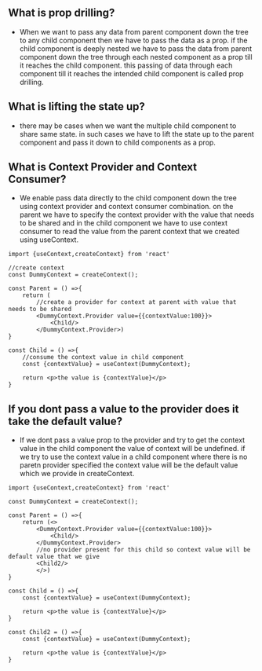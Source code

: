 ## What is prop drilling?

- When we want to pass any data from parent component down the tree to any child component then we have to pass the data as a prop. if the child component is deeply nested we have to pass the data from parent component down the tree through each nested component as a prop till it reaches the child component. this passing of data through each component till it reaches the intended child component is called prop drilling.

## What is lifting the state up?

- there may be cases when we want the multiple child component to share same state. in such cases we have to lift the state up to the parent component and pass it down to child components as a prop.

## What is Context Provider and Context Consumer?

- We enable pass data directly to the child component down the tree using context provider and context consumer combination. on the parent we have to specify the context provider with the value that needs to be shared and in the child component we have to use context consumer to read the value from the parent context that we created using useContext.

```
import {useContext,createContext} from 'react'

//create context
const DummyContext = createContext();

const Parent = () =>{
    return (
        //create a provider for context at parent with value that needs to be shared
        <DummyContext.Provider value={{contextValue:100}}>
            <Child/>
        </DummyContext.Provider>)
}

const Child = () =>{
    //consume the context value in child component
    const {contextValue} = useContext(DummyContext);

    return <p>the value is {contextValue}</p>
}

```

## If you dont pass a value to the provider does it take the default value?

- If we dont pass a value prop to the provider and try to get the context value in the child component the value of context will be undefined. if we try to use the context value in a child component where there is no paretn provider specified the context value will be the default value which we provide in createContext.

```
import {useContext,createContext} from 'react'

const DummyContext = createContext();

const Parent = () =>{
    return (<>
        <DummyContext.Provider value={{contextValue:100}}>
            <Child/>
        </DummyContext.Provider>
        //no provider present for this child so context value will be default value that we give
        <Child2/>
        </>)
}

const Child = () =>{
    const {contextValue} = useContext(DummyContext);

    return <p>the value is {contextValue}</p>
}

const Child2 = () =>{
    const {contextValue} = useContext(DummyContext);

    return <p>the value is {contextValue}</p>
}

```
